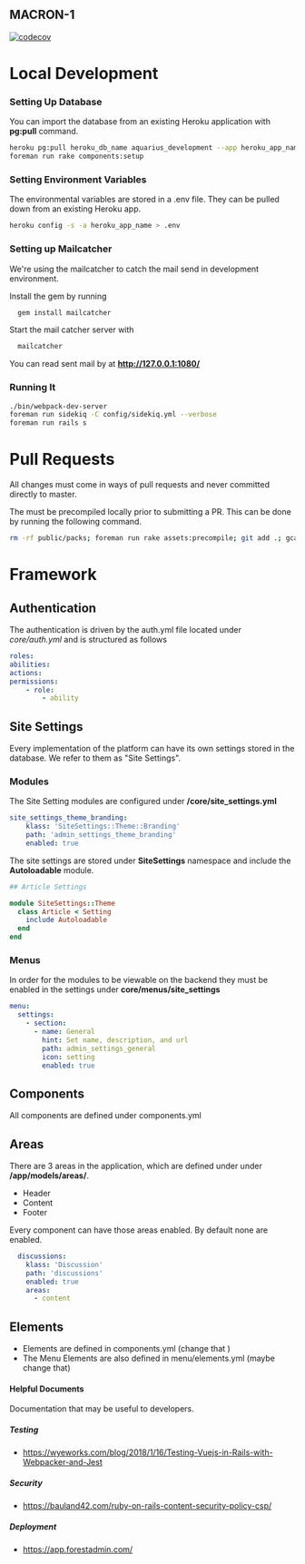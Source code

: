 MACRON-1
--------
[![codecov](https://codecov.io/gh/leouofa/aquarius/branch/master/graph/badge.svg?token=SpfdxrArOG)](https://codecov.io/gh/leouofa/aquarius)

# Local Development

### Setting Up Database
You can import the database from an existing Heroku application with __pg:pull__ command.  

```bash
heroku pg:pull heroku_db_name aquarius_development --app heroku_app_name
foreman run rake components:setup
```

### Setting Environment Variables
The environmental variables are stored in a .env file. They can be pulled down from an existing Heroku app.

```bash
heroku config -s -a heroku_app_name > .env
```

### Setting up Mailcatcher
We're using the mailcatcher to catch the mail send in development environment.

Install the gem by running
```bash
  gem install mailcatcher
```
  
Start the mail catcher server with
```bash
  mailcatcher
```
You can read sent mail by at  __http://127.0.0.1:1080/__

### Running It
```bash
./bin/webpack-dev-server
foreman run sidekiq -C config/sidekiq.yml --verbose
foreman run rails s
```

# Pull Requests
All changes must come in ways of pull requests and never committed directly to master. 

The must be precompiled locally prior to submitting a PR. This can be done by running the following command.
```bash
rm -rf public/packs; foreman run rake assets:precompile; git add .; gcam 'precompiled assets'
```

# Framework

## Authentication
The authentication is driven by the auth.yml file located under _core/auth.yml_ and is structured as follows
```yml
roles:
abilities:
actions:
permissions:
    - role:
        - ability
```

## Site Settings
Every implementation of the platform can have its own settings stored in the database. 
We refer to them as "Site Settings".

### Modules
The Site Setting modules are configured under __/core/site_settings.yml__
```yaml
site_settings_theme_branding:
    klass: 'SiteSettings::Theme::Branding'
    path: 'admin_settings_theme_branding'
    enabled: true
```

The site settings are stored under __SiteSettings__ namespace and include the __Autoloadable__ module.
``` ruby
## Article Settings

module SiteSettings::Theme
  class Article < Setting
    include Autoloadable
  end
end

```

### Menus
In order for the modules to be viewable on the backend they must be enabled in the settings under __core/menus/site_settings__

```yaml
menu:
  settings:
    - section:
      - name: General
        hint: Set name, description, and url
        path: admin_settings_general
        icon: setting
        enabled: true
```

## Components
All components are defined under components.yml

## Areas
There are 3 areas in the application, which are defined under under __/app/models/areas/__.

- Header
- Content
- Footer



Every component can have those areas enabled. By default none are enabled.

```yml
  discussions:
    klass: 'Discussion'
    path: 'discussions'
    enabled: true
    areas:
      - content
```

## Elements

- Elements are defined in components.yml (change that )
- The Menu Elements are also defined in menu/elements.yml (maybe change that)

#### Helpful Documents
Documentation that may be useful to developers.

##### Testing
- https://wyeworks.com/blog/2018/1/16/Testing-Vuejs-in-Rails-with-Webpacker-and-Jest

##### Security
- https://bauland42.com/ruby-on-rails-content-security-policy-csp/

##### Deployment
- https://app.forestadmin.com/
